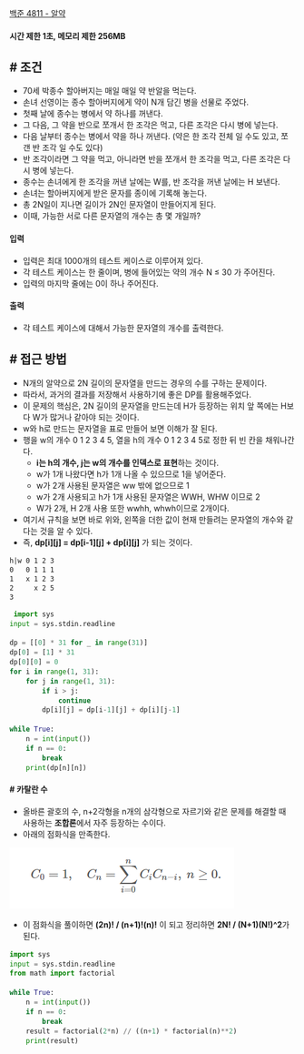 
[백준 4811 - 알약](https://www.acmicpc.net/problem/4811)

#### **시간 제한 1초, 메모리 제한 256MB**

## **# 조건**

- 70세 박종수 할아버지는 매일 매일 약 반알을 먹는다. 
- 손녀 선영이는 종수 할아버지에게 약이 N개 담긴 병을 선물로 주었다.
- 첫째 날에 종수는 병에서 약 하나를 꺼낸다. 
- 그 다음, 그 약을 반으로 쪼개서 한 조각은 먹고, 다른 조각은 다시 병에 넣는다.
- 다음 날부터 종수는 병에서 약을 하나 꺼낸다. (약은 한 조각 전체 일 수도 있고, 쪼갠 반 조각 일 수도 있다) 
- 반 조각이라면 그 약을 먹고, 아니라면 반을 쪼개서 한 조각을 먹고, 다른 조각은 다시 병에 넣는다.
- 종수는 손녀에게 한 조각을 꺼낸 날에는 W를, 반 조각을 꺼낸 날에는 H 보낸다. 
- 손녀는 할아버지에게 받은 문자를 종이에 기록해 놓는다. 
- 총 2N일이 지나면 길이가 2N인 문자열이 만들어지게 된다. 
- 이때, 가능한 서로 다른 문자열의 개수는 총 몇 개일까?

#### **입력**
- 입력은 최대 1000개의 테스트 케이스로 이루어져 있다. 
- 각 테스트 케이스는 한 줄이며, 병에 들어있는 약의 개수 N ≤ 30 가 주어진다.
- 입력의 마지막 줄에는 0이 하나 주어진다.

#### **출력**
- 각 테스트 케이스에 대해서 가능한 문자열의 개수를 출력한다.

## **# 접근 방법**

- N개의 알약으로 2N 길이의 문자열을 만드는 경우의 수를 구하는 문제이다.
- 따라서, 과거의 결과를 저장해서 사용하기에 좋은 DP를 활용해주었다.
- 이 문제의 핵심은, 2N 길이의 문자열을 만드는데 H가 등장하는 위치 앞 쪽에는 H보다 W가 많거나 같아야 되는 것이다.
- w와 h로 만드는 문자열을 표로 만들어 보면 이해가 잘 된다.
- 행을 w의 개수 0 1 2 3 4 5, 열을 h의 개수 0 1 2 3 4 5로 정한 뒤  빈 칸을 채워나간다.
	- **i는 h의 개수, j는 w의 개수를 인덱스로 표현**하는 것이다.
	- w가 1개 나왔다면 h가 1개 나올 수 있으므로 1을 넣어준다.
	- w가 2개 사용된 문자열은 ww 밖에 없으므로 1
	- w가 2개 사용되고 h가 1개 사용된 문자열은 WWH, WHW 이므로 2
	- W가 2개, H 2개 사용 또한 wwhh, whwh이므로 2개이다.
- 여기서 규칙을 보면 바로 위와, 왼쪽을 더한 값이 현재 만들려는 문자열의 개수와 같다는 것을 알 수 있다.
- 즉, **dp[i][j] = dp[i-1][j] + dp[i][j]** 가 되는 것이다.

```
h|w 0 1 2 3
0   0 1 1 1
1   x 1 2 3
2     x 2 5
3

```

```python
 import sys  
input = sys.stdin.readline  
  
dp = [[0] * 31 for _ in range(31)]  
dp[0] = [1] * 31  
dp[0][0] = 0  
for i in range(1, 31):  
    for j in range(1, 31):  
        if i > j:  
            continue  
        dp[i][j] = dp[i-1][j] + dp[i][j-1]  
  
while True:  
    n = int(input())  
    if n == 0:  
        break  
    print(dp[n][n])
```

#### **# 카탈란 수**

- 올바른 괄호의 수, n+2각형을 n개의 삼각형으로 자르기와 같은 문제를 해결할 때 사용하는 **조합론**에서 자주 등장하는 수이다.
- 아래의 점화식을 만족한다.
 
![](assets/Pasted%20image%2020230915015845.png)

- 이 점화식을 풀이하면 **(2n)! / (n+1)!(n)!** 이 되고 정리하면 **2N! / (N+1)(N!)^2**가 된다.

```PYTHON
import sys  
input = sys.stdin.readline  
from math import factorial  
  
while True:  
    n = int(input())  
    if n == 0:  
        break  
    result = factorial(2*n) // ((n+1) * factorial(n)**2)  
    print(result)
```